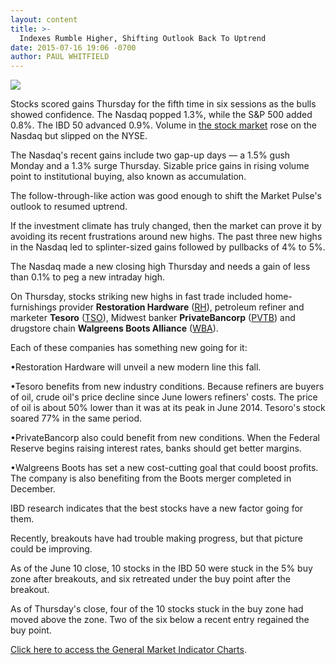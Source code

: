 ```yaml
---
layout: content
title: >-
  Indexes Rumble Higher, Shifting Outlook Back To Uptrend
date: 2015-07-16 19:06 -0700
author: PAUL WHITFIELD
---
```






![](https://www.investors.com/wp-content/uploads/ibd-migrated-images/MPv_150717_635726568874865165.png)









  

Stocks scored gains Thursday for the fifth time in six sessions as the bulls showed confidence. The Nasdaq popped 1.3%, while the S&P 500 added 0.8%. The IBD 50 advanced 0.9%. Volume in [the stock market](https://www.investors.com/stock-market-today) rose on the Nasdaq but slipped on the NYSE.

  

The Nasdaq's recent gains include two gap-up days — a 1.5% gush Monday and a 1.3% surge Thursday. Sizable price gains in rising volume point to institutional buying, also known as accumulation.

  

The follow-through-like action was good enough to shift the Market Pulse's outlook to resumed uptrend.

  

If the investment climate has truly changed, then the market can prove it by avoiding its recent frustrations around new highs. The past three new highs in the Nasdaq led to splinter-sized gains followed by pullbacks of 4% to 5%.

  

The Nasdaq made a new closing high Thursday and needs a gain of less than 0.1% to peg a new intraday high.

  

On Thursday, stocks striking new highs in fast trade included home-furnishings provider **Restoration Hardware** ([RH](https://research.investors.com/quote.aspx?symbol=RH)), petroleum refiner and marketer **Tesoro** ([TSO](https://research.investors.com/quote.aspx?symbol=TSO)), Midwest banker **PrivateBancorp** ([PVTB](https://research.investors.com/quote.aspx?symbol=PVTB)) and drugstore chain **Walgreens Boots Alliance** ([WBA](https://research.investors.com/quote.aspx?symbol=WBA)).

  

Each of these companies has something new going for it:

  

•Restoration Hardware will unveil a new modern line this fall.

  

•Tesoro benefits from new industry conditions. Because refiners are buyers of oil, crude oil's price decline since June lowers refiners' costs. The price of oil is about 50% lower than it was at its peak in June 2014. Tesoro's stock soared 77% in the same period.

  

•PrivateBancorp also could benefit from new conditions. When the Federal Reserve begins raising interest rates, banks should get better margins.

  

•Walgreens Boots has set a new cost-cutting goal that could boost profits. The company is also benefiting from the Boots merger completed in December.

  

IBD research indicates that the best stocks have a new factor going for them.

  

Recently, breakouts have had trouble making progress, but that picture could be improving.

  

As of the June 10 close, 10 stocks in the IBD 50 were stuck in the 5% buy zone after breakouts, and six retreated under the buy point after the breakout.

  

As of Thursday's close, four of the 10 stocks stuck in the buy zone had moved above the zone. Two of the six below a recent entry regained the buy point.

  

[Click here to access the General Market Indicator Charts](https://www.investors.com/pdf/GMI_071715.pdf).




